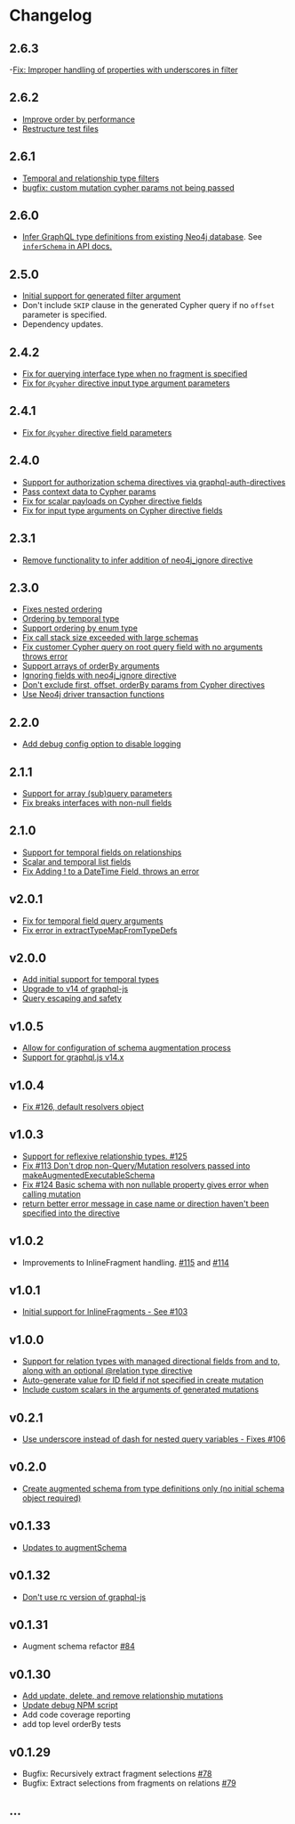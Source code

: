 # Changelog

## 2.6.3

-[Fix: Improper handling of properties with underscores in filter](https://github.com/neo4j-graphql/neo4j-graphql-js/pull/264)

## 2.6.2

- [Improve order by performance](https://github.com/neo4j-graphql/neo4j-graphql-js/pull/247)
- [Restructure test files](https://github.com/neo4j-graphql/neo4j-graphql-js/pull/253)

## 2.6.1

- [Temporal and relationship type filters](https://github.com/neo4j-graphql/neo4j-graphql-js/pull/245)
- [bugfix: custom mutation cypher params not being passed](https://github.com/neo4j-graphql/neo4j-graphql-js/pull/246)

## 2.6.0

- [Infer GraphQL type definitions from existing Neo4j database](https://github.com/neo4j-graphql/neo4j-graphql-js/pull/223). See [`inferSchema` in API docs.](https://grandstack.io/docs/neo4j-graphql-js-api.html#inferschemadriver-options-promise)

## 2.5.0

- [Initial support for generated filter argument](https://github.com/neo4j-graphql/neo4j-graphql-js/pull/228)
- Don't include `SKIP` clause in the generated Cypher query if no `offset` parameter is specified.
- Dependency updates.

## 2.4.2

- [Fix for querying interface type when no fragment is specified](https://github.com/neo4j-graphql/neo4j-graphql-js/pull/210)
- [Fix for `@cypher` directive input type argument parameters](https://github.com/neo4j-graphql/neo4j-graphql-js/pull/213)

## 2.4.1

- [Fix for `@cypher` directive field parameters](https://github.com/neo4j-graphql/neo4j-graphql-js/pull/207)

## 2.4.0

- [Support for authorization schema directives via graphql-auth-directives](https://www.npmjs.com/package/graphql-auth-directives)
- [Pass context data to Cypher params](https://github.com/neo4j-graphql/neo4j-graphql-js/issues/187)
- [Fix for scalar payloads on Cypher directive fields](https://github.com/neo4j-graphql/neo4j-graphql-js/issues/145)
- [Fix for input type arguments on Cypher directive fields](https://github.com/neo4j-graphql/neo4j-graphql-js/issues/192)

## 2.3.1

- [Remove functionality to infer addition of neo4j_ignore directive](https://github.com/neo4j-graphql/neo4j-graphql-js/commit/4d3ef38a5756ef14bec1cdbbfb5ecb7b6455d4c6)

## 2.3.0

- [Fixes nested ordering](https://github.com/neo4j-graphql/neo4j-graphql-js/issues/47)
- [Ordering by temporal type](https://github.com/neo4j-graphql/neo4j-graphql-js/issues/162)
- [Support ordering by enum type](https://github.com/neo4j-graphql/neo4j-graphql-js/issues/168)
- [Fix call stack size exceeded with large schemas](https://github.com/neo4j-graphql/neo4j-graphql-js/issues/172)
- [Fix customer Cypher query on root query field with no arguments throws error](https://github.com/neo4j-graphql/neo4j-graphql-js/issues/177)
- [Support arrays of orderBy arguments](https://github.com/neo4j-graphql/neo4j-graphql-js/pull/184)
- [Ignoring fields with neo4j_ignore directive](https://github.com/neo4j-graphql/neo4j-graphql-js/pull/183)
- [Don't exclude first, offset, orderBy params from Cypher directives](https://github.com/neo4j-graphql/neo4j-graphql-js/issues/58)
- [Use Neo4j driver transaction functions](https://github.com/neo4j-graphql/neo4j-graphql-js/commit/1fbc747ec090e538f61f192f77749eb7f1aa878a)

## 2.2.0

- [Add debug config option to disable logging](https://github.com/neo4j-graphql/neo4j-graphql-js/pull/170)

## 2.1.1

- [Support for array (sub)query parameters](https://github.com/neo4j-graphql/neo4j-graphql-js/pull/163)
- [Fix breaks interfaces with non-null fields](https://github.com/neo4j-graphql/neo4j-graphql-js/pull/167)

## 2.1.0

- [Support for temporal fields on relationships](https://github.com/neo4j-graphql/neo4j-graphql-js/pull/161)
- [Scalar and temporal list fields](https://github.com/neo4j-graphql/neo4j-graphql-js/pull/161)
- [Fix Adding ! to a DateTime Field, throws an error](https://github.com/neo4j-graphql/neo4j-graphql-js/issues/158)

## v2.0.1

- [Fix for temporal field query arguments](https://github.com/neo4j-graphql/neo4j-graphql-js/pull/155)
- [Fix error in extractTypeMapFromTypeDefs](https://github.com/neo4j-graphql/neo4j-graphql-js/pull/154)

## v2.0.0

- [Add initial support for temporal types](https://github.com/neo4j-graphql/neo4j-graphql-js/pull/151)
- [Upgrade to v14 of graphql-js](https://github.com/neo4j-graphql/neo4j-graphql-js/commit/862553a852e9f0eecef1d1264d9ab0ed49544dba)
- [Query escaping and safety](https://github.com/neo4j-graphql/neo4j-graphql-js/pull/146)

## v1.0.5

- [Allow for configuration of schema augmentation process](https://github.com/neo4j-graphql/neo4j-graphql-js/pull/131)
- [Support for graphql.js v14.x](https://github.com/neo4j-graphql/neo4j-graphql-js/pull/129)

## v1.0.4

- [Fix #126, default resolvers object](https://github.com/neo4j-graphql/neo4j-graphql-js/pull/127)

## v1.0.3

- [Support for reflexive relationship types. #125](https://github.com/neo4j-graphql/neo4j-graphql-js/pull/125)
- [Fix #113 Don't drop non-Query/Mutation resolvers passed into makeAugmentedExecutableSchema](https://github.com/neo4j-graphql/neo4j-graphql-js/issues/113)
- [Fix #124 Basic schema with non nullable property gives error when calling mutation](https://github.com/neo4j-graphql/neo4j-graphql-js/issues/124)
- [return better error message in case name or direction haven't been specified into the directive](https://github.com/neo4j-graphql/neo4j-graphql-js/commit/63f66acfd989972c0ed2fc8797579b468cd3dab8)

## v1.0.2

- Improvements to InlineFragment handling. [#115](https://github.com/neo4j-graphql/neo4j-graphql-js/pull/115) and [#114](https://github.com/neo4j-graphql/neo4j-graphql-js/pull/114)

## v1.0.1

- [Initial support for InlineFragments - See #103](https://github.com/neo4j-graphql/neo4j-graphql-js/issues/103)

## v1.0.0

- [Support for relation types with managed directional fields from and to, along with an optional @relation type directive](https://github.com/neo4j-graphql/neo4j-graphql-js/pull/108)
- [Auto-generate value for ID field if not specified in create mutation](https://github.com/neo4j-graphql/neo4j-graphql-js/pull/111)
- [Include custom scalars in the arguments of generated mutations](https://github.com/neo4j-graphql/neo4j-graphql-js/pull/111)

## v0.2.1

- [Use underscore instead of dash for nested query variables - Fixes #106](https://github.com/neo4j-graphql/neo4j-graphql-js/pull/107)

## v0.2.0

- [Create augmented schema from type definitions only (no initial schema object required)](https://github.com/neo4j-graphql/neo4j-graphql-js/pull/99)

## v0.1.33

- [Updates to augmentSchema](https://github.com/neo4j-graphql/neo4j-graphql-js/pull/94)

## v0.1.32

- [Don't use rc version of graphql-js](https://github.com/neo4j-graphql/neo4j-graphql-js/commit/b8a0a7f6a7698ac4c83690ed8950bca892d11c93)

## v0.1.31

- Augment schema refactor [#84](https://github.com/neo4j-graphql/neo4j-graphql-js/pull/84)

## v0.1.30

- [Add update, delete, and remove relationship mutations](https://github.com/neo4j-graphql/neo4j-graphql-js/commit/e3d297fb739577172c0dac067ca3d08acbcafa2e)
- [Update debug NPM script](https://github.com/neo4j-graphql/neo4j-graphql-js/commit/a0dee6ad88242e89d1a93899440a1d75ef500659)
- Add code coverage reporting
- add top level orderBy tests

## v0.1.29

- Bugfix: Recursively extract fragment selections [#78](https://github.com/neo4j-graphql/neo4j-graphql-js/pull/78)
- Bugfix: Extract selections from fragments on relations [#79](https://github.com/neo4j-graphql/neo4j-graphql-js/pull/79)

## ...
